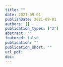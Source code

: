 ```yaml
---
title: ""
date: 2021-09-01
publishDate: 2021-09-01
authors: []
publication_types: ["2"]
abstract: ""
featured: false
publication: ""
publication_short: ""
url_pdf: 
doi: 
---
```


